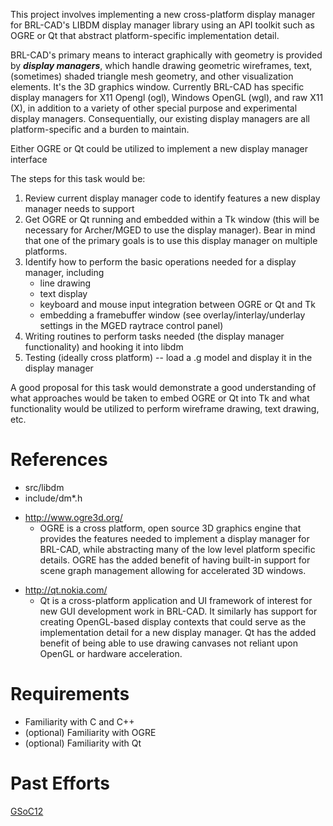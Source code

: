 This project involves implementing a new cross-platform display manager
for BRL-CAD's LIBDM display manager library using an API toolkit such as
OGRE or Qt that abstract platform-specific implementation detail.

BRL-CAD's primary means to interact graphically with geometry is
provided by ***display managers***, which handle drawing geometric
wireframes, text, (sometimes) shaded triangle mesh geometry, and other
visualization elements. It's the 3D graphics window. Currently BRL-CAD
has specific display managers for X11 Opengl (ogl), Windows OpenGL
(wgl), and raw X11 (X), in addition to a variety of other special
purpose and experimental display managers. Consequentially, our existing
display managers are all platform-specific and a burden to maintain.

Either OGRE or Qt could be utilized to implement a new display manager
interface

The steps for this task would be:

1.  Review current display manager code to identify features a new
    display manager needs to support
2.  Get OGRE or Qt running and embedded within a Tk window (this will be
    necessary for Archer/MGED to use the display manager). Bear in mind
    that one of the primary goals is to use this display manager on
    multiple platforms.
3.  Identify how to perform the basic operations needed for a display
    manager, including
    -   line drawing
    -   text display
    -   keyboard and mouse input integration between OGRE or Qt and Tk
    -   embedding a framebuffer window (see overlay/interlay/underlay
        settings in the MGED raytrace control panel)
4.  Writing routines to perform tasks needed (the display manager
    functionality) and hooking it into libdm
5.  Testing (ideally cross platform) -- load a .g model and display it
    in the display manager

A good proposal for this task would demonstrate a good understanding of
what approaches would be taken to embed OGRE or Qt into Tk and what
functionality would be utilized to perform wireframe drawing, text
drawing, etc.

# References

-   src/libdm
-   include/dm\*.h

<!-- -->

-   <http://www.ogre3d.org/>
    -   OGRE is a cross platform, open source 3D graphics engine that
        provides the features needed to implement a display manager for
        BRL-CAD, while abstracting many of the low level platform
        specific details. OGRE has the added benefit of having built-in
        support for scene graph management allowing for accelerated 3D
        windows.

<!-- -->

-   <http://qt.nokia.com/>
    -   Qt is a cross-platform application and UI framework of interest
        for new GUI development work in BRL-CAD. It similarly has
        support for creating OpenGL-based display contexts that could
        serve as the implementation detail for a new display manager. Qt
        has the added benefit of being able to use drawing canvases not
        reliant upon OpenGL or hardware acceleration.

# Requirements

-   Familiarity with C and C++
-   (optional) Familiarity with OGRE
-   (optional) Familiarity with Qt

# Past Efforts

[GSoC12](/wiki/user/Mesut/Reports.md)
